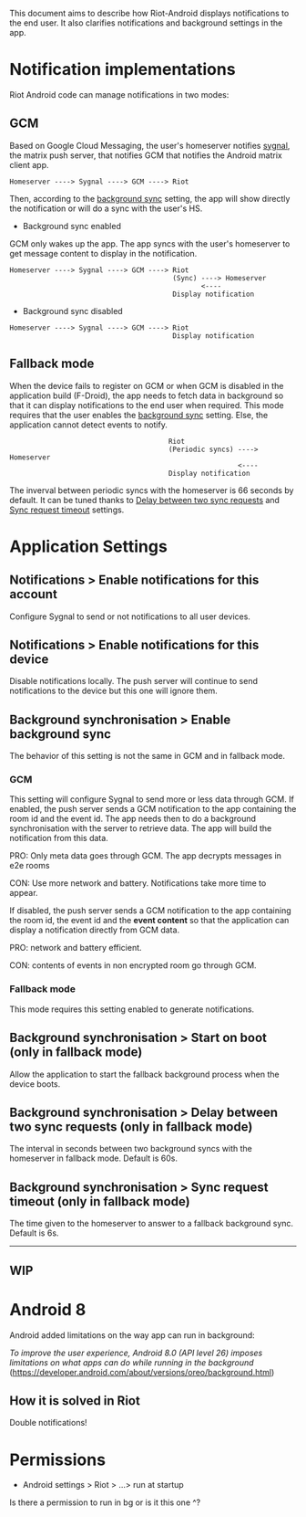 This document aims to describe how Riot-Android displays notifications to the end user. It also clarifies notifications and background settings in the app.

# Notification implementations

Riot Android code can manage notifications in two modes:

## GCM

Based on Google Cloud Messaging, the user's homeserver notifies [sygnal](https://github.com/matrix-org/sygnal), the matrix push server, that notifies GCM that notifies the Android matrix client app.

`Homeserver ----> Sygnal ----> GCM ----> Riot`

Then, according to the [background sync](#background-synchronisation--enable-background-sync) setting, the app will show directly the notification or will do a sync with the user's HS.


  - Background sync enabled

GCM only wakes up the app. The app syncs with the user's homeserver to get message content to display in the notification.

```
Homeserver ----> Sygnal ----> GCM ----> Riot
                                        (Sync) ----> Homeserver
                                               <---- 
                                        Display notification
```

 
  - Background sync disabled

```
Homeserver ----> Sygnal ----> GCM ----> Riot
                                        Display notification                               
```



## Fallback mode

When the device fails to register on GCM or when GCM is disabled in the application build (F-Droid), the app needs to fetch data in background so that it can display notifications to the end user when required.
This mode requires that the user enables the [background sync](#background-synchronisation--enable-background-sync) setting. Else, the application cannot detect events to notify.


```
                                       Riot
                                       (Periodic syncs) ----> Homeserver
                                                        <---- 
                                       Display notification
```

The inverval between periodic syncs with the homeserver is 66 seconds by default. It can be tuned thanks to [Delay between two sync requests](#background-synchronisation--enable-background-sync) and [Sync request timeout](#background-synchronisation--enable-background-sync) settings.


# Application Settings

## Notifications > Enable notifications for this account
 
Configure Sygnal to send or not notifications to all user devices. 

## Notifications > Enable notifications for this device

Disable notifications locally. The push server will continue to send notifications to the device but this one will ignore them.

## Background synchronisation > Enable background sync

The behavior of this setting is not the same in GCM and in fallback mode.

### GCM
This setting will configure Sygnal to send more or less data through GCM.
If enabled, the push server sends a GCM notification to the app containing the room id and the event id.
The app needs then to do a background synchronisation with the server to retrieve data. The app will build the notification from this data.

PRO: Only meta data goes through GCM. The app decrypts messages in e2e rooms

CON: Use more network and battery. Notifications take more time to appear.


If disabled, the push server sends a GCM notification to the app containing the room id, the event id and the **event content** so that the application can display a notification directly from GCM data.

PRO: network and battery efficient.

CON: contents of events in non encrypted room go through GCM. 


### Fallback mode

This mode requires this setting enabled to generate notifications.


## Background synchronisation > Start on boot (only in fallback mode)

Allow the application to start the fallback background process when the device boots.

## Background synchronisation > Delay between two sync requests (only in fallback mode)

The interval in seconds between two background syncs with the homeserver in fallback mode. Default is 60s.

## Background synchronisation > Sync request timeout (only in fallback mode)

The time given to the homeserver to answer to a fallback background sync. Default is 6s.


---
WIP
---

# Android 8
Android added limitations on the way app can run in background:

*To improve the user experience, Android 8.0 (API level 26) imposes limitations on what apps can do while running in the background* (https://developer.android.com/about/versions/oreo/background.html)

## How it is solved in Riot
Double notifications!

# Permissions

- Android settings > Riot >  ...> run at startup

Is there a permission to run in bg or is it this one ^?
